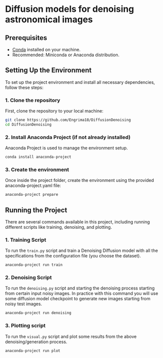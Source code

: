 # Diffusion models for denoising astronomical images

## Prerequisites

- [Conda](https://docs.conda.io/en/latest/miniconda.html) installed on your machine.
- Recommended: Miniconda or Anaconda distribution.

## Setting Up the Environment

To set up the project environment and install all necessary dependencies, follow these steps:

### 1. Clone the repository

First, clone the repository to your local machine:

```bash
git clone https://github.com/Engrima18/DiffusionDenoising
cd DiffusionDenoising
```

### 2. Install Anaconda Project (if not already installed)

Anaconda Project is used to manage the environment setup.

```bash
conda install anaconda-project
```

### 3. Create the environment

Once inside the project folder, create the environment using the provided anaconda-project.yaml file:

```bash
anaconda-project prepare
```

## Running the Project

There are several commands available in this project, including running different scripts like training, denoising, and plotting.

### 1. Training Script

To run the `train.py` script and train a Denoising Diffusion model with all the specifications from the configuration file (you choose the dataset).

```bash
anaconda-project run train
```

### 2. Denoising Script

To run the `denoising.py` script and starting the denoising process starting from certain input noisy images. In practice with this command you will use some diffusion model checkpoint to generate new images starting from noisy test images.

```bash
anaconda-project run denoising
```

### 3. Plotting script

To run the `visual.py` script and plot some results from the above denoising/generation process.

```bash
anaconda-project run plot
```

